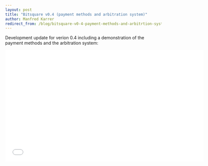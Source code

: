 ```yaml
---
layout: post
title: "Bitsquare v0.4 (payment methods and arbitration system)"
author: Manfred Karrer
redirect_from: /blog/bitsquare-v0-4-payment-methods-and-arbitrtion-system
---
```

Development update for verion 0.4 including a demonstration of the payment methods and the arbitration system:

<iframe src="//player.vimeo.com/video/131086362" width="640" height="360" frameborder="0" webkitallowfullscreen mozallowfullscreen allowfullscreen></iframe>

